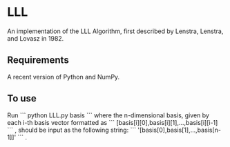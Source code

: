 # LLL

An implementation of the LLL Algorithm, first described by Lenstra, Lenstra, and Lovasz in 1982. 

<h2>Requirements</h2>
A recent version of Python and NumPy.

<h2>To use</h2>
Run 
```
python LLL.py basis
```
where the n-dimensional basis, given by each i-th basis vector formatted as 
```
[basis[i][0],basis[i][1],...,basis[i][i-1]
```
, should be input as the following string: 
```
'[basis[0],basis[1],...,basis[n-1]]'
```
.
